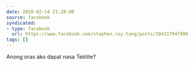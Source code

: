 ```yaml
---
date: 2010-02-14 21:28:00
source: facebook
syndicated:
- type: facebook
  url: https://www.facebook.com/stephen.roy.tang/posts/304317947998
tags: []
---
```


Anong oras ako dapat nasa Tektite?